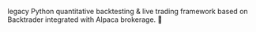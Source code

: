 legacy Python quantitative backtesting & live trading framework based on Backtrader integrated with Alpaca brokerage. 🦙
